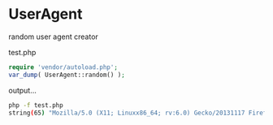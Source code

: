 # UserAgent
random user agent creator

test.php
```php
require 'vendor/autoload.php';
var_dump( UserAgent::random() );
```

output...
```sh
php -f test.php
string(65) "Mozilla/5.0 (X11; Linuxx86_64; rv:6.0) Gecko/20131117 Firefox/3.8"
```